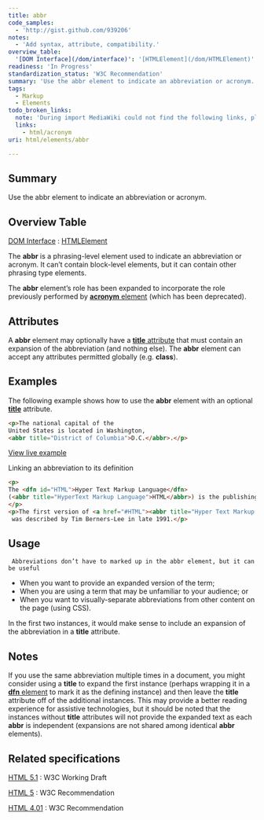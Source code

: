 ```yaml
---
title: abbr
code_samples:
  - 'http://gist.github.com/939206'
notes:
  - 'Add syntax, attribute, compatibility.'
overview_table:
  '[DOM Interface](/dom/interface)': '[HTMLElement](/dom/HTMLElement)'
readiness: 'In Progress'
standardization_status: 'W3C Recommendation'
summary: 'Use the abbr element to indicate an abbreviation or acronym.'
tags:
  - Markup
  - Elements
todo_broken_links:
  note: 'During import MediaWiki could not find the following links, please fix and adjust this list.'
  links:
    - html/acronym
uri: html/elements/abbr

---
```

## Summary

Use the abbr element to indicate an abbreviation or acronym.

## Overview Table

[DOM Interface](/dom/interface)
:   [HTMLElement](/dom/HTMLElement)

The **abbr** is a phrasing-level element used to indicate an abbreviation or acronym. It can’t contain block-level elements, but it can contain other phrasing type elements.

The **abbr** element’s role has been expanded to incorporate the role previously performed by [**acronym** element](/w/index.php?title=html/acronym&action=edit&redlink=1) (which has been deprecated).

## Attributes

A **abbr** element may optionally have a [**title** attribute](/html/attributes/title) that must contain an expansion of the abbreviation (and nothing else). The **abbr** element can accept any attributes permitted globally (e.g. **class**).

## Examples

The following example shows how to use the **abbr** element with an optional [**title**](/html/attributes/title) attribute.

``` html
<p>The national capital of the
United States is located in Washington,
<abbr title="District of Columbia">D.C.</abbr>.</p>
```

[View live example](http://code.webplatform.org/gist/939206)

Linking an abbreviation to its definition

``` html
<p>
The <dfn id="HTML">Hyper Text Markup Language</dfn>
(<abbr title="HyperText Markup Language">HTML</abbr>) is the publishing language of the World Wide Web.
</p>
<p>The first version of <a href="#HTML"><abbr title="Hyper Text Markup Language">HTML</abbr></a>
 was described by Tim Berners-Lee in late 1991.</p>
```

## Usage

     Abbreviations don’t have to marked up in the abbr element, but it can be useful

-   When you want to provide an expanded version of the term;
-   When you are using a term that may be unfamiliar to your audience; or
-   When you want to visually-separate abbreviations from other content on the page (using CSS).

In the first two instances, it would make sense to include an expansion of the abbreviation in a **title** attribute.

## Notes

If you use the same abbreviation multiple times in a document, you might consider using a **title** to expand the first instance (perhaps wrapping it in a [**dfn** element](/html/elements/dfn) to mark it as the defining instance) and then leave the **title** attribute off of the additional instances. This may provide a better reading experience for assistive technologies, but it should be noted that the instances without **title** attributes will not provide the expanded text as each **abbr** is independent (expansions are not shared among identical **abbr** elements).

## Related specifications

[HTML 5.1](http://www.w3.org/TR/html51/text-level-semantics.html#the-abbr-element)
:   W3C Working Draft

[HTML 5](http://www.w3.org/TR/html5/text-level-semantics.html#the-abbr-element)
:   W3C Recommendation

[HTML 4.01](http://www.w3.org/TR/html401/struct/text.html#edef-ABBR)
:   W3C Recommendation


